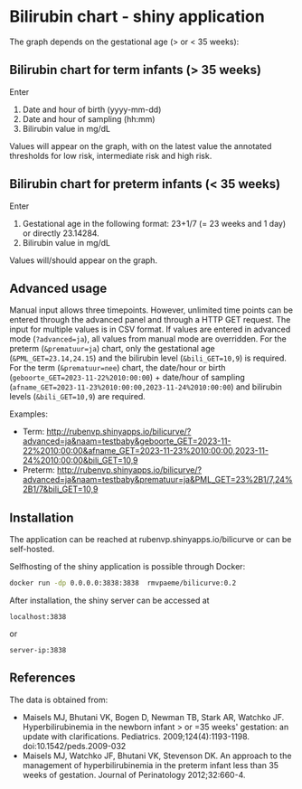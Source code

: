 # Bilirubin chart - shiny application

The graph depends on the gestational age (> or < 35 weeks):

## Bilirubin chart for term infants (> 35 weeks)
Enter
1. Date and hour of birth (yyyy-mm-dd)
2. Date and hour of sampling (hh:mm)
3. Bilirubin value in mg/dL

Values will appear on the graph, with on the latest value the annotated thresholds for low risk, intermediate risk and high risk. 

## Bilirubin chart for preterm infants (< 35 weeks)
Enter
1. Gestational age in the following format: 23+1/7 (= 23 weeks and 1 day) or directly 23.14284.
2. Bilirubin value in mg/dL

Values will/should appear on the graph.
   
## Advanced usage
Manual input allows three timepoints. However, unlimited time points can be entered through the advanced panel and through a HTTP GET request. The input for multiple values is in CSV format. If values are entered in advanced mode (`?advanced=ja`), all values from manual mode are overridden.
For the preterm (`&prematuur=ja`) chart, only the gestational age (`&PML_GET=23.14,24.15`) and the bilirubin level (`&bili_GET=10,9`) is required.
For the term (`&prematuur=nee`) chart, the date/hour or birth (`geboorte_GET=2023-11-22%2010:00:00`) + date/hour of sampling (`afname_GET=2023-11-23%2010:00:00,2023-11-24%2010:00:00`) and bilirubin levels (`&bili_GET=10,9`) are required.

Examples:
- Term: http://rubenvp.shinyapps.io/bilicurve/?advanced=ja&naam=testbaby&geboorte_GET=2023-11-22%2010:00:00&afname_GET=2023-11-23%2010:00:00,2023-11-24%2010:00:00&bili_GET=10,9
- Preterm: http://rubenvp.shinyapps.io/bilicurve/?advanced=ja&naam=testbaby&prematuur=ja&PML_GET=23%2B1/7,24%2B1/7&bili_GET=10,9


## Installation 

The application can be reached at rubenvp.shinyapps.io/bilicurve or can be self-hosted.

Selfhosting of the shiny application is possible through Docker:

```bash
docker run -dp 0.0.0.0:3838:3838  rmvpaeme/bilicurve:0.2
```

After installation, the shiny server can be accessed at

```
localhost:3838
```

or 

```
server-ip:3838
```

## References
The data is obtained from:
- Maisels MJ, Bhutani VK, Bogen D, Newman TB, Stark AR, Watchko JF. Hyperbilirubinemia in the newborn infant > or =35 weeks' gestation: an update with clarifications. Pediatrics. 2009;124(4):1193-1198. doi:10.1542/peds.2009-032 
- Maisels MJ, Watchko JF, Bhutani VK, Stevenson DK. An approach to the management of hyperbilirubinemia in the preterm infant less than 35 weeks of gestation. Journal of Perinatology 2012;32:660-4.
